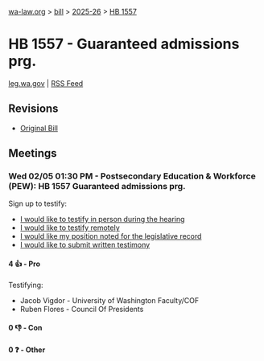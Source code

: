 [wa-law.org](/) > [bill](/bill/) > [2025-26](/bill/2025-26/) > [HB 1557](/bill/2025-26/hb/1557/)

# HB 1557 - Guaranteed admissions prg.
[leg.wa.gov](https://app.leg.wa.gov/billsummary?BillNumber=1557&Year=2025&Initiative=false) | [RSS Feed](./rss.xml)

## Revisions
* [Original Bill](1/)

## Meetings
### Wed 02/05 01:30 PM - Postsecondary Education & Workforce (PEW): HB 1557 Guaranteed admissions prg.
Sign up to testify:
* [I would like to testify in person during the hearing](https://app.leg.wa.gov/csi/Testifier/Add?chamber=House&mId=32677&aId=162621&caId=25468&tId=1)
* [I would like to testify remotely](https://app.leg.wa.gov/csi/Testifier/Add?chamber=House&mId=32677&aId=162621&caId=25468&tId=2)
* [I would like my position noted for the legislative record](https://app.leg.wa.gov/csi/Testifier/Add?chamber=House&mId=32677&aId=162621&caId=25468&tId=3)
* [I would like to submit written testimony](https://app.leg.wa.gov/csi/Testifier/Add?chamber=House&mId=32677&aId=162621&caId=25468&tId=4)

#### 4 👍 - Pro
Testifying:
* Jacob Vigdor - University of Washington Faculty/COF
* Ruben Flores - Council Of Presidents

#### 0 👎 - Con

#### 0 ❓ - Other
